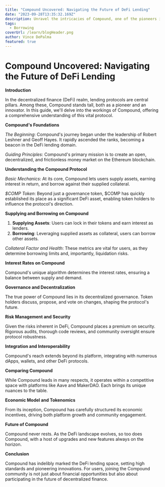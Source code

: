 ```yaml
---
title: "Compound Uncovered: Navigating the Future of DeFi Lending"
date: "2023-09-28T13:35:32.169Z"
description: Unravel the intricacies of Compound, one of the pioneers in the DeFi lending arena. Dive deep into its principles, features, and future potential.
tags:
  - Borrowing
coverUrl: /learn/blogHeader.png
author: Vince DePalma
featured: true
---
```


# Compound Uncovered: Navigating the Future of DeFi Lending

**Introduction**

In the decentralized finance (DeFi) realm, lending protocols are central pillars. Among these, Compound stands tall, both as a pioneer and an innovator. In this guide, we'll delve into the workings of Compound, offering a comprehensive understanding of this vital protocol.

**Compound's Foundations**

*The Beginning*: Compound's journey began under the leadership of Robert Leshner and Geoff Hayes. It rapidly ascended the ranks, becoming a beacon in the DeFi lending domain.

*Guiding Principles*: Compound's primary mission is to create an open, decentralized, and frictionless money market on the Ethereum blockchain.

**Understanding the Compound Protocol**

*Basic Mechanics*: At its core, Compound lets users supply assets, earning interest in return, and borrow against their supplied collateral.

*$COMP Token*: Beyond just a governance token, $COMP has quickly established its place as a significant DeFi asset, enabling token holders to influence the protocol's direction.

**Supplying and Borrowing on Compound**

1. **Supplying Assets**: Users can lock in their tokens and earn interest as lenders.
2. **Borrowing**: Leveraging supplied assets as collateral, users can borrow other assets.

*Collateral Factor and Health*: These metrics are vital for users, as they determine borrowing limits and, importantly, liquidation risks.

**Interest Rates on Compound**

Compound's unique algorithm determines the interest rates, ensuring a balance between supply and demand.

**Governance and Decentralization**

The true power of Compound lies in its decentralized governance. Token holders discuss, propose, and vote on changes, shaping the protocol's future.

**Risk Management and Security**

Given the risks inherent in DeFi, Compound places a premium on security. Rigorous audits, thorough code reviews, and community oversight ensure protocol robustness.

**Integration and Interoperability**

Compound's reach extends beyond its platform, integrating with numerous dApps, wallets, and other DeFi protocols.

**Comparing Compound**

While Compound leads in many respects, it operates within a competitive space with platforms like Aave and MakerDAO. Each brings its unique nuances to the table.

**Economic Model and Tokenomics**

From its inception, Compound has carefully structured its economic incentives, driving both platform growth and community engagement.

**Future of Compound**

Compound never rests. As the DeFi landscape evolves, so too does Compound, with a host of upgrades and new features always on the horizon.

**Conclusion**

Compound has indelibly marked the DeFi lending space, setting high standards and pioneering innovations. For users, joining the Compound community is not just about financial opportunities but also about participating in the future of decentralized finance.
